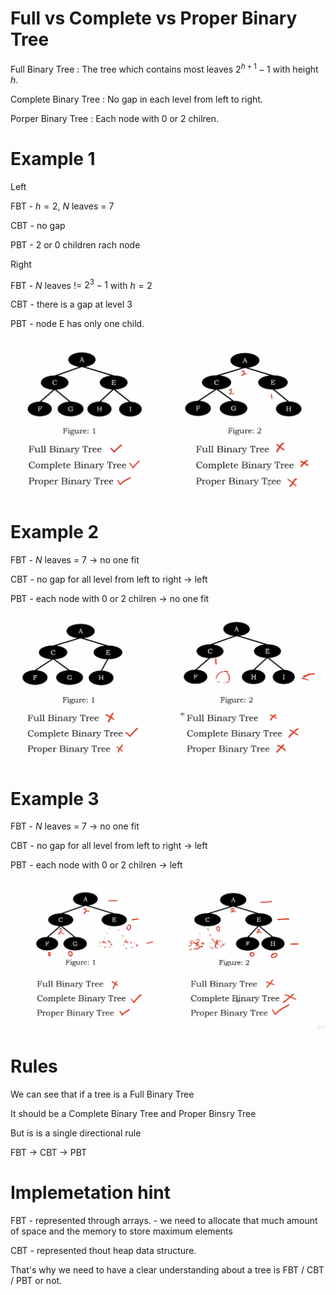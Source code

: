 # Full vs Complete vs Proper Binary Tree

Full Binary Tree : The tree which contains most leaves $2^{h+1} -  1$ with height $h$.

Complete Binary Tree : No gap in each level from left to right.

Porper Binary Tree : Each node with 0 or 2 chilren.

# Example 1 

Left

FBT - $h = 2$, $N$ leaves = 7

CBT - no gap

PBT - 2 or 0 children rach node

Right

FBT - $N$ leaves != $2^{3} - 1$ with $h=2$

CBT - there is a gap at level 3

PBT - node E has only one child.

<img src='../asserts/154_1.png'></img>

# Example 2

FBT - $N$ leaves = 7 -> no one fit

CBT - no gap for all level from left to right -> left

PBT - each node with 0 or 2 chilren -> no one fit

<img src='../asserts/154_2.png'></img>

# Example 3

FBT - $N$ leaves = 7 -> no one fit

CBT - no gap for all level from left to right -> left

PBT - each node with 0 or 2 chilren -> left

<img src='../asserts/154_3.png'></img>

# Rules

We can see that if a tree is a Full Binary Tree

It should be a Complete Binary Tree and Proper Binsry Tree

But is is a single directional rule

FBT -> CBT -> PBT

# Implemetation hint

FBT - represented through arrays. - we need to allocate that much amount of space and the memory to store maximum elements

CBT - represented thout heap data structure.

That's why we need to have a clear understanding about a tree is FBT / CBT / PBT or not.
